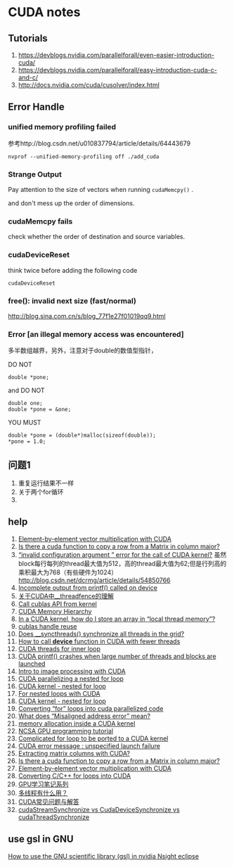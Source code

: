 # CUDA notes

## Tutorials

1. https://devblogs.nvidia.com/parallelforall/even-easier-introduction-cuda/
2. https://devblogs.nvidia.com/parallelforall/easy-introduction-cuda-c-and-c/
3. http://docs.nvidia.com/cuda/cusolver/index.html


## Error Handle

### unified memory profiling failed

参考http://blog.csdn.net/u010837794/article/details/64443679

```
nvprof --unified-memory-profiling off ./add_cuda
```

### Strange Output

Pay attention to the size of vectors when running `cudaMemcpy()` .

and don't mess up the order of dimensions.


### cudaMemcpy fails

check whether the order of destination and source variables.

### cudaDeviceReset

think twice before adding the following code
```
cudaDeviceReset
```

### free(): invalid next size (fast/normal)

http://blog.sina.com.cn/s/blog_77f1e27f01019qq9.html

### Error [an illegal memory access was encountered]

多半数组越界，另外，注意对于double的数值型指针，

DO NOT

```
double *pone;
```

and DO NOT

```
double one;
double *pone = &one;
```
YOU MUST
```
double *pone = (double*)malloc(sizeof(double));
*pone = 1.0;
```

## 问题1

1. 重复运行结果不一样
2. 关于两个for循环
3.

## help

1. [Element-by-element vector multiplication with CUDA](https://stackoverflow.com/questions/16899237/element-by-element-vector-multiplication-with-cuda)
2. [Is there a cuda function to copy a row from a Matrix in column major?](https://stackoverflow.com/questions/21002621/is-there-a-cuda-function-to-copy-a-row-from-a-matrix-in-column-major)
3. [“invalid configuration argument ” error for the call of CUDA kernel?](http://blog.csdn.net/dcrmg/article/details/54850766)
虽然block每行每列的thread最大值为512，高的thread最大值为62;但是行列高的乘积最大为768（有些硬件为1024）
http://blog.csdn.net/dcrmg/article/details/54850766
4. [Incomplete output from printf() called on device](https://stackoverflow.com/questions/15421626/incomplete-output-from-printf-called-on-device)
5. [关于CUDA中__threadfence的理解](http://blog.csdn.net/yutianzuijin/article/details/8507355)
6. [
Call cublas API from kernel](https://devtalk.nvidia.com/default/topic/902074/call-cublas-api-from-kernel/?offset=3)
7. [CUDA Memory Hierarchy](https://graphics.cg.uni-saarland.de/fileadmin/cguds/courses/ss14/pp_cuda/slides/02_-_CUDA_Memory_Hierarchy.pdf)
8. [In a CUDA kernel, how do I store an array in “local thread memory”?](https://stackoverflow.com/questions/10297067/in-a-cuda-kernel-how-do-i-store-an-array-in-local-thread-memory)
9. [cublas handle reuse](https://devtalk.nvidia.com/default/topic/941557/gpu-accelerated-libraries/cublas-handle-reuse/)
10. [Does __syncthreads() synchronize all threads in the grid?](https://stackoverflow.com/questions/15240432/does-syncthreads-synchronize-all-threads-in-the-grid)
11. [How to call __device__ function in CUDA with fewer threads](https://stackoverflow.com/questions/15483903/how-to-call-device-function-in-cuda-with-fewer-threads)
12. [CUDA threads for inner loop](https://stackoverflow.com/questions/12816137/cuda-threads-for-inner-loop?rq=1)
13. [CUDA printf() crashes when large number of threads and blocks are launched](https://stackoverflow.com/questions/25365614/cuda-printf-crashes-when-large-number-of-threads-and-blocks-are-launched/25366346)
14. [Intro to image processing with CUDA](http://supercomputingblog.com/cuda/intro-to-image-processing-with-cuda/2/)
15. [CUDA parallelizing a nested for loop](https://stackoverflow.com/questions/13215614/cuda-parallelizing-a-nested-for-loop?noredirect=1&lq=1)
16. [CUDA kernel - nested for loop](https://stackoverflow.com/questions/5306117/cuda-kernel-nested-for-loop)
17. [For nested loops with CUDA](https://stackoverflow.com/questions/9921873/for-nested-loops-with-cuda?noredirect=1&lq=1)
18. [CUDA kernel - nested for loop](https://stackoverflow.com/questions/5306117/cuda-kernel-nested-for-loop)
19. [Converting “for” loops into cuda parallelized code](https://stackoverflow.com/questions/22062770/converting-for-loops-into-cuda-parallelized-code)
20. [What does “Misaligned address error” mean?](https://stackoverflow.com/questions/28727914/what-does-misaligned-address-error-mean)
21. [memory allocation inside a CUDA kernel](https://stackoverflow.com/questions/9806299/memory-allocation-inside-a-cuda-kernel)
22. [NCSA GPU programming tutorial](http://www.ncsa.illinois.edu/People/kindr/projects/hpca/files/NCSA_GPU_tutorial_d3.pdf)
23. [Complicated for loop to be ported to a CUDA kernel](https://stackoverflow.com/questions/6564835/complicated-for-loop-to-be-ported-to-a-cuda-kernel)
24. [CUDA error message : unspecified launch failure](https://stackoverflow.com/questions/9901803/cuda-error-message-unspecified-launch-failure)
25. [Extracting matrix columns with CUDA?](https://stackoverflow.com/questions/31127484/extracting-matrix-columns-with-cuda)
26. [Is there a cuda function to copy a row from a Matrix in column major?](https://stackoverflow.com/questions/21002621/is-there-a-cuda-function-to-copy-a-row-from-a-matrix-in-column-major?newreg=8625eba8f07142728d2b53b8e8899348)
27. [Element-by-element vector multiplication with CUDA](https://stackoverflow.com/questions/16899237/element-by-element-vector-multiplication-with-cuda)
28. [
Converting C/C++ for loops into CUDA](https://stackoverflow.com/questions/6613106/converting-c-c-for-loops-into-cudas)
29. [GPU学习笔记系列](http://blog.csdn.net/MySniper11/article/category/1200645)
30. [多线程有什么用？](https://www.zhihu.com/question/19901763)
31. [CUDA常见问题与解答](http://blog.csdn.net/wufenxia/article/details/7601254)
32. [cudaStreamSynchronize vs CudaDeviceSynchronize vs cudaThreadSynchronize](https://stackoverflow.com/questions/13485018/cudastreamsynchronize-vs-cudadevicesynchronize-vs-cudathreadsynchronize/13485891)

## use gsl in GNU

[How to use the GNU scientific library (gsl) in nvidia Nsight eclipse
](https://stackoverflow.com/questions/22296063/how-to-use-the-gnu-scientific-library-gsl-in-nvidia-nsight-eclipse)
